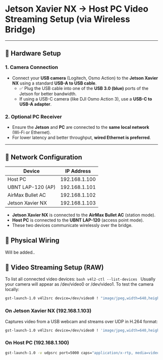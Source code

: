 # Jetson Xavier NX → Host PC Video Streaming Setup (via Wireless Bridge)
---

## 🧩 Hardware Setup

### 1. Camera Connection
- Connect your **USB camera** (Logitech, Osmo Action) to the **Jetson Xavier NX** using a standard **USB-A to USB cable**.
  - ✅ Plug the USB cable into one of the **USB 3.0 (blue)** ports of the Jetson for better bandwidth.
  - If using a USB-C camera (like DJI Osmo Action 3), use a **USB-C to USB-A adapter**.

### 2. Optional PC Receiver
- Ensure the **Jetson** and **PC** are connected to the **same local network** (Wi-Fi or Ethernet).
- For lower latency and better throughput, **wired Ethernet is preferred**.

---

## 📡 Network Configuration

| Device              | IP Address     |
|---------------------|----------------|
| Host PC             | 192.168.1.100  |
| UBNT LAP-120 (AP)   | 192.168.1.101  |
| AirMax Bullet AC    | 192.168.1.102  |
| Jetson Xavier NX    | 192.168.1.103  |

- **Jetson Xavier NX** is connected to the **AirMax Bullet AC** (station mode).
- **Host PC** is connected to the **UBNT LAP-120** (access point mode).
- These two devices communicate wirelessly over the bridge.

## 🔌 Physical Wiring

Will be added..

## 🎥 Video Streaming Setup (RAW)

To list all connected video devices: ```bash v4l2-ctl --list-devices ```
Usually your camera will appear as /dev/video0 or /dev/video1.
To test the camera locally:

```bash
gst-launch-1.0 v4l2src device=/dev/video0 ! "image/jpeg,width=640,height=480,framerate=30/1" ! jpegdec ! autovideosink
```

### On Jetson Xavier NX (192.168.1.103)
Captures video from a USB webcam and streams over UDP in H.264 format:

```bash
gst-launch-1.0 v4l2src device=/dev/video0 ! 'image/jpeg,width=640,height=480,framerate=30/1' ! jpegdec ! videoconvert ! x264enc tune=zerolatency bitrate=500 speed-preset=superfast ! rtph264pay ! udpsink host=192.168.1.100 port=5000
```
### On Host PC (192.168.1.100) 

```bash
gst-launch-1.0 -v udpsrc port=5000 caps="application/x-rtp, media=video, encoding-name=H264" ! rtph264depay ! avdec_h264 ! videoconvert ! autovideosink 
```



